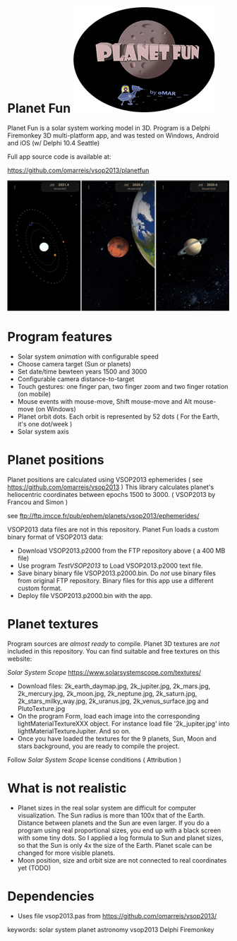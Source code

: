 # Planet Fun   ![banner](bannerPlanetFun.png)


Planet Fun is a solar system working model in 3D.  Program is a Delphi Firemonkey 3D multi-platform app, and was tested on Windows, Android and iOS (w/ Delphi 10.4 Seattle)

Full app source code is available at:

https://github.com/omarreis/vsop2013/planetfun

![screenshots](screenshotsPlanetFun.png)

# Program features
* Solar system *animation* with configurable speed
* Choose camera target (Sun or planets)
* Set date/time bewteen years 1500 and 3000
* Configurable camera distance-to-target
* Touch gestures: one finger pan, two finger zoom and two finger rotation (on mobile)
* Mouse events with mouse-move, Shift mouse-move and Alt mouse-move (on Windows)
* Planet orbit dots. Each orbit is represented by 52 dots ( For the Earth, it's one dot/week )
* Solar system axis

# Planet positions

Planet positions are calculated using VSOP2013 ephemerides ( see https://github.com/omarreis/vsop2013 ) 
This library calculates planet's heliocentric coordinates between epochs 1500 to 3000.
( VSOP2013 by Francou and Simon )

see ftp://ftp.imcce.fr/pub/ephem/planets/vsop2013/ephemerides/

VSOP2013 data files are not in this repository. Planet Fun loads a custom binary format of VSOP2013 data:
* Download VSOP2013.p2000 from the FTP repository above ( a 400 MB file) 
* Use program *TestVSOP2013* to Load VSOP2013.p2000 text file.
* Save binary binary file VSOP2013.p2000.bin.  Do *not* use binary files from original FTP repository. Binary files for this app use a different custom format.
* Deploy file VSOP2013.p2000.bin with the app.

# Planet textures

Program sources are *almost ready* to compile. 
Planet 3D textures are *not* included in this repository. You can find suitable and free textures on this website:

*Solar System Scope*   https://www.solarsystemscope.com/textures/  

* Download files: 2k_earth_daymap.jpg, 2k_jupiter.jpg, 2k_mars.jpg, 2k_mercury.jpg, 2k_moon.jpg, 2k_neptune.jpg, 2k_saturn.jpg, 2k_stars_milky_way.jpg, 2k_uranus.jpg, 2k_venus_surface.jpg and PlutoTexture.jpg
* On the program Form, load each image into the corresponding lightMaterialTextureXXX object. For instance load file '2k_jupiter.jpg' into lightMaterialTextureJupiter. And so on.
* Once you have loaded the textures for the 9 planets, Sun, Moon and stars background, you are ready to compile the project.

Follow *Solar System Scope* license conditions ( Attribution )

# What is not realistic
* Planet sizes in the real solar system are difficult for computer visualization. The Sun radius is more than 100x that of the Earth. Distance between planets and the Sun are even larger. If you do a program using real proportional sizes, you end up with a black screen with some tiny dots. So I applied a log formula to Sun and planet sizes, so that the Sun is only 4x the size of the Earth. Planet scale can be changed for more visible planets.
* Moon position, size and orbit size are not connected to real coordinates yet (TODO)


# Dependencies
*  Uses file vsop2013.pas from https://github.com/omarreis/vsop2013/


keywords: solar system planet astronomy vsop2013 Delphi Firemonkey
